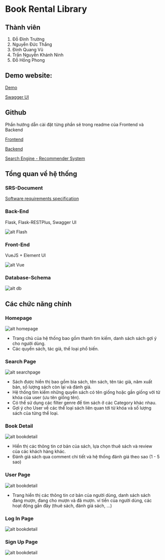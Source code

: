# Book Rental Library

## Thành viên
1. Đỗ Đình Trường 
2. Nguyễn Đức Thắng
3. Đinh Quang Vũ
4. Trần Nguyễn Khánh Ninh
5. Đỗ Hồng Phong

## Demo website:
[Demo](http://3.1.80.54)

[Swagger UI](http://3.1.80.54:5000)

## Github

Phần hướng dẫn cài đặt từng phần sẽ trong readme của Frontend và Backend

[Frontend](https://github.com/truongdo619/UET_BookRentalLibrary)

[Backend](https://github.com/dhphong/UET_BookRentalLibrary_Backend)

[Search Engine - Recommender System](https://github.com/thanglegons/Porg)

## Tổng quan về hệ thống

### SRS-Document

[Software requirements specification](/SRS_Web.pdf)

### Back-End

Flask, Flask-RESTPlus, Swagger UI

![alt Flash](https://miro.medium.com/max/438/1*0G5zu7CnXdMT9pGbYUTQLQ.png)

### Front-End

VueJS + Element UI

![alt Vue](https://zendvn.com/wp-content/uploads/2019/09/Vue.js-cta-main.jpg)

### Database-Schema

![alt db](/db.png)


## Các chức năng chính

### Homepage
![alt homepage](/version2/Homepage.png)

- Trang chủ của hệ thống bao gồm thanh tìm kiếm, danh sách sách gợi ý cho người dùng.
- Các quyển sách, tác giả, thể loại phổ biến.

### Search Page
![alt searchpage](/version2/SearchPage.PNG)

- Sách được hiển thị bao gồm bìa sách, tên sách, tên tác giả, năm xuất bản, số lượng sách còn lại và đánh giá.
- Hệ thống tìm kiếm những quyển sách có tên giống hoặc gần giống với từ khóa của user (ưu tên giống tên).
- Có thể sử dụng các filter genre để tìm sách ở các Category khác nhau.
- Gợi ý cho User về các thể loại sách liên quan tới từ khóa và số lượng sách của từng thể loại.

### Book Detail
![alt bookdetail](/version2/BookDetail.png)

- Hiển thị các thông tin cơ bản của sách, lựa chọn thuê sách và review của các khách hàng khác.
- Đánh giá sách qua comment chi tiết và hệ thống đánh giá theo sao (1 - 5 sao)

### User Page
![alt bookdetail](/version2/UserPage.png)

- Trang hiển thị các thông tin cơ bản của người dùng, danh sách sách đang mượn, đang cho mượn và đã mượn.
ví tiền của người dùng, các hoạt động gần đây (thuê sách, đánh giá sách, ...)

### Log In Page
![alt bookdetail](/version2/SignIn.png)

### Sign Up Page
![alt bookdetail](/version2/SignUp.png)
